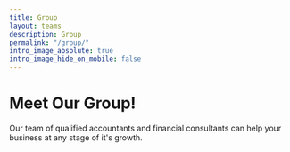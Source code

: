 ```yaml
---
title: Group
layout: teams
description: Group
permalink: "/group/"
intro_image_absolute: true
intro_image_hide_on_mobile: false
---
```


# Meet Our Group!

Our team of qualified accountants and financial consultants can help your business at any stage of it's growth.
